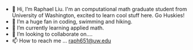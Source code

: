 - 👋 Hi, I’m Raphael Liu. I'm an computational math graduate student from University of Washington, excited to learn cool stuff here. Go Huskies!
- 👀 I’m a huge fan in coding, swimming and hiking.
- 🌱 I’m currently learning applied math.
- 💞️ I’m looking to collaborate on....
- 📫 How to reach me ... raph651@uw.edu
